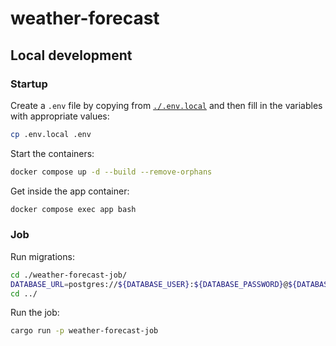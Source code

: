 # weather-forecast

## Local development
### Startup
Create a `.env` file by copying from [`./.env.local`](./.env.local) and then fill in the variables with appropriate values:
```bash
cp .env.local .env
```
Start the containers:
```bash
docker compose up -d --build --remove-orphans
```
Get inside the app container:
```bash
docker compose exec app bash
```

### Job
Run migrations:
```bash
cd ./weather-forecast-job/
DATABASE_URL=postgres://${DATABASE_USER}:${DATABASE_PASSWORD}@${DATABASE_HOST}:${DATABASE_PORT}/${DATABASE_DB} diesel migration run
cd ../
```
Run the job:
```bash
cargo run -p weather-forecast-job
```
